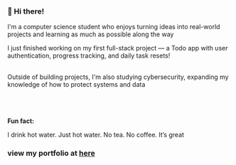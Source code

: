 ### 👋 Hi there!

I'm a computer science student who enjoys turning ideas into real-world projects and learning as much as possible along the way

I just finished working on my first full-stack project — a Todo app with user authentication, progress tracking, and daily task resets!
<br><br>

Outside of building projects, I'm also studying cybersecurity, expanding my knowledge of how to protect systems and data
<br><br><br><br>


**Fun fact:** 

I drink hot water. Just hot water. No tea. No coffee. It’s great

### **view my portfolio at [here](https://iwasnever-here.github.io/)**
